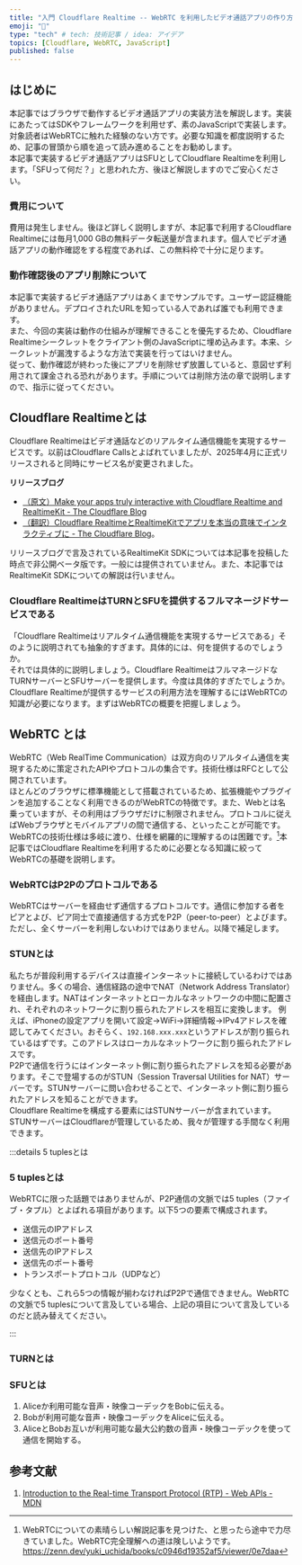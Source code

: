 ```yaml
---
title: "入門 Cloudflare Realtime -- WebRTC を利用したビデオ通話アプリの作り方"
emoji: "💬"
type: "tech" # tech: 技術記事 / idea: アイデア
topics: [Cloudflare, WebRTC, JavaScript]
published: false
---
```

## はじめに

本記事ではブラウザで動作するビデオ通話アプリの実装方法を解説します。実装にあたってはSDKやフレームワークを利用せず、素のJavaScriptで実装します。  
対象読者はWebRTCに触れた経験のない方です。必要な知識を都度説明するため、記事の冒頭から順を追って読み進めることをお勧めします。  
本記事で実装するビデオ通話アプリはSFUとしてCloudflare Realtimeを利用します。「SFUって何だ？」と思われた方、後ほど解説しますのでご安心ください。  

### 費用について

費用は発生しません。後ほど詳しく説明しますが、本記事で利用するCloudflare Realtimeには毎月1,000 GBの無料データ転送量が含まれます。個人でビデオ通話アプリの動作確認をする程度であれば、この無料枠で十分に足ります。  

### 動作確認後のアプリ削除について

本記事で実装するビデオ通話アプリはあくまでサンプルです。ユーザー認証機能がありません。デプロイされたURLを知っている人であれば誰でも利用できます。  
また、今回の実装は動作の仕組みが理解できることを優先するため、Cloudflare Realtimeシークレットをクライアント側のJavaScriptに埋め込みます。本来、シークレットが漏洩するような方法で実装を行ってはいけません。  
従って、動作確認が終わった後にアプリを削除せず放置していると、意図せず利用されて課金される恐れがあります。手順については削除方法の章で説明しますので、指示に従ってください。  

## Cloudflare Realtimeとは

Cloudflare Realtimeはビデオ通話などのリアルタイム通信機能を実現するサービスです。以前はCloudflare Callsとよばれていましたが、2025年4月に正式リリースされると同時にサービス名が変更されました。

**リリースブログ**

- [（原文）Make your apps truly interactive with Cloudflare Realtime and RealtimeKit - The Cloudflare Blog](https://blog.cloudflare.com/introducing-cloudflare-realtime-and-realtimekit/)
- [（翻訳）Cloudflare RealtimeとRealtimeKitでアプリを本当の意味でインタラクティブに - The Cloudflare Blog](https://www.google.com/search?client=safari&rls=en&q=cloudflare+realtime+release&ie=UTF-8&oe=UTF-8)。

リリースブログで言及されているRealtimeKit SDKについては本記事を投稿した時点で非公開ベータ版です。一般には提供されていません。また、本記事ではRealtimeKit SDKについての解説は行いません。

### Cloudflare RealtimeはTURNとSFUを提供するフルマネージドサービスである

「Cloudflare Realtimeはリアルタイム通信機能を実現するサービスである」そのように説明されても抽象的すぎます。具体的には、何を提供するのでしょうか。  
それでは具体的に説明しましょう。Cloudflare RealtimeはフルマネージドなTURNサーバーとSFUサーバーを提供します。今度は具体的すぎたでしょうか。  
Cloudflare Realtimeが提供するサービスの利用方法を理解するにはWebRTCの知識が必要になります。まずはWebRTCの概要を把握しましょう。  

## WebRTC とは

WebRTC（Web RealTime Communication）は双方向のリアルタイム通信を実現するために策定されたAPIやプロトコルの集合です。技術仕様はRFCとして公開されています。  
ほとんどのブラウザに標準機能として搭載されているため、拡張機能やプラグインを追加することなく利用できるのがWebRTCの特徴です。また、Webとは名乗っていますが、その利用はブラウザだけに制限されません。プロトコルに従えばWebブラウザとモバイルアプリの間で通信する、といったことが可能です。  
WebRTCの技術仕様は多岐に渡り、仕様を網羅的に理解するのは困難です。[^1]本記事ではCloudflare Realtimeを利用するために必要となる知識に絞ってWebRTCの基礎を説明します。  

[^1]: WebRTCについての素晴らしい解説記事を見つけた、と思ったら途中で力尽きていました。WebRTC完全理解への道は険しいようです。 https://zenn.dev/yuki_uchida/books/c0946d19352af5/viewer/0e7daa

### WebRTCはP2Pのプロトコルである

WebRTCはサーバーを経由せず通信するプロトコルです。通信に参加する者をピアとよび、ピア同士で直接通信する方式をP2P（peer-to-peer）とよびます。  
ただし、全くサーバーを利用しないわけではありません。以降で補足します。  

### STUNとは

私たちが普段利用するデバイスは直接インターネットに接続しているわけではありません。多くの場合、通信経路の途中でNAT（Network Address Translator）を経由します。NATはインターネットとローカルなネットワークの中間に配置され、それぞれのネットワークに割り振られたアドレスを相互に変換します。
例えば、iPhoneの設定アプリを開いて設定→WiFi→詳細情報→IPv4アドレスを確認してみてください。おそらく、`192.168.xxx.xxx`というアドレスが割り振られているはずです。このアドレスはローカルなネットワークに割り振られたアドレスです。  
P2Pで通信を行うにはインターネット側に割り振られたアドレスを知る必要があります。そこで登場するのがSTUN（Session Traversal Utilities for NAT）サーバーです。STUNサーバーに問い合わせることで、インターネット側に割り振られたアドレスを知ることができます。  
Cloudflare Realtimeを構成する要素にはSTUNサーバーが含まれています。STUNサーバーはCloudflareが管理しているため、我々が管理する手間なく利用できます。  

:::details 5 tuplesとは

### 5 tuplesとは

WebRTCに限った話題ではありませんが、P2P通信の文脈では5 tuples（ファイブ・タプル）とよばれる項目があります。以下5つの要素で構成されます。  

- 送信元のIPアドレス
- 送信元のポート番号
- 送信先のIPアドレス
- 送信先のポート番号
- トランスポートプロトコル（UDPなど）

少なくとも、これら5つの情報が揃わなければP2Pで通信できません。WebRTCの文脈で5 tuplesについて言及している場合、上記の項目について言及しているのだと読み替えてください。  

:::

### TURNとは

### SFUとは

1. Aliceか利用可能な音声・映像コーデックをBobに伝える。
2. Bobが利用可能な音声・映像コーデックをAliceに伝える。
3. AliceとBobお互いが利用可能な最大公約数の音声・映像コーデックを使って通信を開始する。
## 参考文献

1. [Introduction to the Real-time Transport Protocol (RTP) - Web APIs - MDN](https://developer.mozilla.org/en-US/docs/Web/API/WebRTC_API/Intro_to_RTP)
